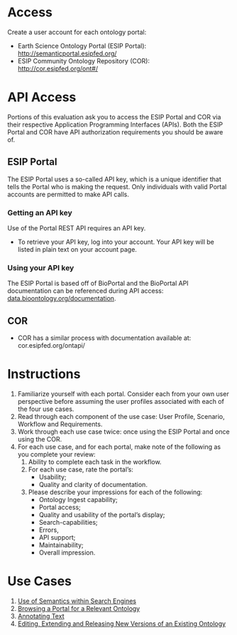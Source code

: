 # Access
Create a user account for each ontology portal:
 - Earth Science Ontology Portal (ESIP Portal): http://semanticportal.esipfed.org/
 - ESIP Community Ontology Repository (COR): http://cor.esipfed.org/ont#/
# API Access
Portions of this evaluation ask you to access the ESIP Portal and COR via their respective Application Programming Interfaces (APIs). Both the ESIP Portal and COR have API authorization requirements you should be aware of.
## ESIP Portal
The ESIP Portal uses a so-called API key, which is a unique identifier that tells the Portal who is making the request. Only individuals with valid Portal accounts are permitted to make API calls.
### Getting an API key
Use of the Portal REST API requires an API key.
 - To retrieve your API key, log into your account. Your API key will be listed in plain text on your account page.
### Using your API key
The ESIP Portal is based off of BioPortal and the BioPortal API documentation can be referenced during API access: [data.bioontology.org/documentation](data.bioontology.org/documentation).
## COR
 - COR has a similar process with documentation available at: cor.esipfed.org/ontapi/
# Instructions
1. Familiarize yourself with each portal. Consider each from your own user perspective before assuming the user profiles associated with each of the four use cases. 
2. Read through each component of the use case: User Profile, Scenario, Workflow and Requirements.
3. Work through each use case twice: once using the ESIP Portal and once using the COR. 
4. For each use case, and for each portal, make note of the following as you complete your review: 
    1. Ability to complete each task in the workflow.
    2. For each use case, rate the portal’s: 
        - Usability;
        - Quality and clarity of documentation.
    3. Please describe your impressions for each of the following:
        - Ontology Ingest capability; 
        - Portal access;
        - Quality and usability of the portal’s display;
        - Search-capabilities;
        - Errors, 
        - API support;
        - Maintainability; 
        - Overall impression.
# Use Cases

1. [Use of Semantics within Search Engines](https://esipfed.github.io/stc/UseCases/STCUseCasesAndRequirements.html#SemanticSearchEngine)
2. [Browsing a Portal for a Relevant Ontology](https://esipfed.github.io/stc/UseCases/STCUseCasesAndRequirements.html#OntologyBrowsing)
3. [Annotating Text](https://esipfed.github.io/stc/UseCases/STCUseCasesAndRequirements.html#AnnotatingText)
4. [Editing, Extending and Releasing New Versions of an Existing Ontology](https://esipfed.github.io/stc/UseCases/STCUseCasesAndRequirements.html#ReleaseOntology)
